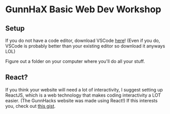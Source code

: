 # GunnHaX Basic Web Dev Workshop

## Setup

If you do not have a code editor, download VSCode [here](https://code.visualstudio.com/download)! (Even if you do, VSCode is probably better than your existing editor so download it anyways LOL)

Figure out a folder on your computer where you'll do all your stuff.

## React?

If you think your website will need a lot of interactivity, I suggest setting up ReactJS, which is a web technology that makes coding interactivity a LOT easier. (The GunnHacks website was made using React!) If this interests you, check out [this gist](https://gist.github.com/ImNotRog/b832548d492cb1851ee676b9e8f6c1e4).
